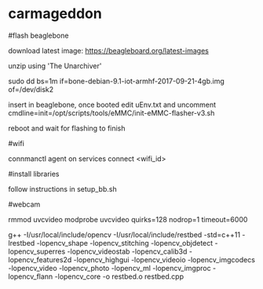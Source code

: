 # carmageddon

#flash beaglebone

download latest image: https://beagleboard.org/latest-images

unzip using 'The Unarchiver'

sudo dd bs=1m if=bone-debian-9.1-iot-armhf-2017-09-21-4gb.img of=/dev/disk2

insert in beaglebone, once booted edit uEnv.txt and  uncomment cmdline=init=/opt/scripts/tools/eMMC/init-eMMC-flasher-v3.sh

reboot and wait for flashing to finish

#wifi

connmanctl
agent on
services
connect <wifi_id>

#install libraries

follow instructions in setup_bb.sh

#webcam

rmmod uvcvideo
modprobe uvcvideo quirks=128 nodrop=1 timeout=6000

g++ -I/usr/local/include/opencv -I/usr/local/include/restbed -std=c++11 -lrestbed -lopencv_shape -lopencv_stitching -lopencv_objdetect -lopencv_superres -lopencv_videostab -lopencv_calib3d -lopencv_features2d -lopencv_highgui -lopencv_videoio -lopencv_imgcodecs -lopencv_video -lopencv_photo -lopencv_ml -lopencv_imgproc -lopencv_flann -lopencv_core -o restbed.o restbed.cpp
